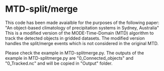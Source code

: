 # MTD-split/merge
This code has been made avaialble for the purposes of the following paper: "An object-based climatology of precipitation systems in Sydney, Australia"
This is a modified version of the MODE-Time-Domain (MTD) algorithm to track the detected objects in gridded datasets. The modified version handles the split/merge events which is not considered in the original MTD.

Please check the example in MTD-splitmerge.py.
The outputs of the example in MTD-splitmerge.py are "0_Connected_objects" and "0_Tracked.nc" and will be copied in "Output" folder. 
